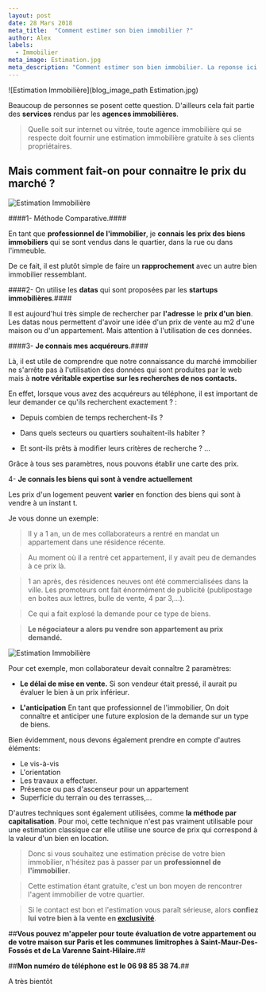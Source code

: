 ```yaml
---
layout: post
date: 28 Mars 2018
meta_title:  "Comment estimer son bien immobilier ?"
author: Alex
labels:
  - Immobilier
meta_image: Estimation.jpg
meta_description: "Comment estimer son bien immobilier. La reponse ici."
---
```





![Estimation Immobilière](blog_image_path Estimation.jpg)


Beaucoup de personnes se posent cette question.
D'ailleurs cela fait partie des **services** rendus par les **agences immobilières**. 
> Quelle soit sur internet ou vitrée, toute agence immobilière qui se respecte doit fournir une estimation immobilière gratuite à ses clients propriétaires.

## Mais comment fait-on pour connaitre le prix du marché ? ##

![Estimation Immobilière](https://media.giphy.com/media/ne3xrYlWtQFtC/giphy.gif)

####1- Méthode Comparative.####

En tant que **professionnel de l'immobilier**, je **connais les prix des biens immobiliers** qui se sont vendus dans le quartier, dans la rue ou dans l'immeuble.

De ce fait, il est plutôt simple de faire un **rapprochement** avec un autre bien immobilier ressemblant.

####2- On utilise les **datas** qui sont proposées par les **startups immobilières**.####

Il est aujourd'hui très simple de rechercher par **l'adresse** le **prix d'un bien**.
Les datas nous permettent d'avoir une idée d'un prix de vente au m2 d'une maison ou d'un appartement.
Mais attention à l'utilisation de ces données. 





####3- **Je connais mes acquéreurs**.####

Là, il est utile de comprendre que notre connaissance 
du marché immobilier ne s'arrête pas à l'utilisation des données qui sont produites par le web mais à **notre véritable expertise sur les recherches de nos contacts.**

En effet, lorsque vous avez des acquéreurs au téléphone, il est important de leur demander ce qu'ils recherchent exactement ? :

* Depuis combien de temps recherchent-ils ?

* Dans quels secteurs ou quartiers souhaitent-ils habiter ?

* Et sont-ils prêts à modifier leurs critères de recherche ? ...

Grâce à tous ses paramètres, nous pouvons établir une carte des prix.



4- **Je connais les biens qui sont à vendre actuellement**

Les prix d'un logement peuvent **varier** en fonction des biens qui sont à vendre à un instant t.

Je vous donne un exemple:

>Il y a 1 an, un de mes collaborateurs a rentré en mandat un appartement dans une résidence récente.

>Au moment où il a rentré cet appartement, il y avait peu de demandes à ce prix là.

>1 an après, des résidences neuves ont été commercialisées dans la ville. Les promoteurs ont fait énormément de publicité (publipostage en boites aux lettres, bulle de vente, 4 par 3,...). 

>Ce qui a fait explosé la demande pour ce type de biens.

>**Le négociateur a alors pu vendre son appartement au prix demandé.**

![Estimation Immobilière](https://media.giphy.com/media/l3q2QMfaTc4KZxWJG/giphy.gif)

Pour cet exemple, mon collaborateur devait connaître 2 paramètres: 

* **Le délai de mise en vente.** Si son vendeur était pressé, il aurait pu évaluer le bien à un prix inférieur.

* **L'anticipation** En tant que professionnel de l'immobilier, On doit connaître et anticiper une future explosion de la demande sur un type de biens.


Bien évidemment, nous devons également prendre en compte d'autres éléments:

- Le vis-à-vis
- L'orientation
- Les travaux a effectuer.
- Présence ou pas d'ascenseur pour un appartement
- Superficie du terrain ou des terrasses,...

D'autres techniques sont également utilisées, comme **la méthode par capitalisation**.
Pour moi, cette technique n'est pas vraiment utilisable pour une estimation classique car elle utilise une source de prix qui correspond à la valeur d'un bien en location.


>Donc si vous souhaitez une estimation précise de votre bien immobilier, n'hésitez pas à passer par un **professionnel de l'immobilier**.

>Cette estimation étant gratuite, c'est un bon moyen de rencontrer l'agent immobilier de votre quartier.

>Si le contact est bon et l'estimation vous paraît sérieuse, alors **confiez lui votre bien à la vente en [exclusivité](https://www.alexandrecordani.com/blog/DevenirCollectionneurDeBiensImmobiliers)**.

##**Vous pouvez m'appeler pour toute évaluation de votre appartement ou de votre maison sur Paris et les communes limitrophes à Saint-Maur-Des-Fossés et de La Varenne Saint-Hilaire.**##

##**Mon numéro de téléphone est le 06 98 85 38 74.**##

A très bientôt












